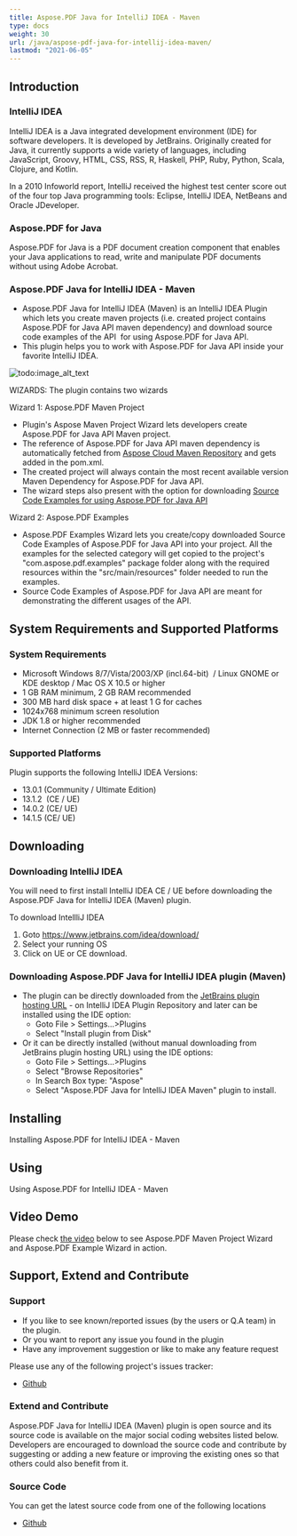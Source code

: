```yaml
---
title: Aspose.PDF Java for IntelliJ IDEA - Maven
type: docs
weight: 30
url: /java/aspose-pdf-java-for-intellij-idea-maven/
lastmod: "2021-06-05"
---
```


## Introduction

### IntelliJ IDEA

IntelliJ IDEA is a Java integrated development environment (IDE) for software developers. It is developed by JetBrains. Originally created for Java, it currently supports a wide variety of languages, including JavaScript, Groovy, HTML, CSS, RSS, R, Haskell, PHP, Ruby, Python, Scala, Clojure, and Kotlin.

In a 2010 Infoworld report, IntelliJ received the highest test center score out of the four top Java programming tools: Eclipse, IntelliJ IDEA, NetBeans and Oracle JDeveloper.

### Aspose.PDF for Java

Aspose.PDF for Java is a PDF document creation component that enables your Java applications to read, write and manipulate PDF documents without using Adobe Acrobat.

### Aspose.PDF Java for IntelliJ IDEA - Maven

- Aspose.PDF Java for IntelliJ IDEA (Maven) is an IntelliJ IDEA Plugin which lets you create maven projects (i.e. created project contains Aspose.PDF for Java API maven dependency) and download source code examples of the API  for using Aspose.PDF for Java API.
- This plugin helps you to work with Aspose.PDF for Java API inside your favorite IntelliJ IDEA.

![todo:image_alt_text](http://i.imgur.com/KWKGljg.png)

WIZARDS:
The plugin contains two wizards

Wizard 1: Aspose.PDF Maven Project

- Plugin's Aspose Maven Project Wizard lets developers create Aspose.PDF for Java API Maven project.
- The reference of Aspose.PDF for Java API maven dependency is automatically fetched from [Aspose Cloud Maven Repository](http://maven.aspose.com/artifactory/webapp/home.html?0) and gets added in the pom.xml.
- The created project will always contain the most recent available version Maven Dependency for Aspose.PDF for Java API.
- The wizard steps also present with the option for downloading [Source Code Examples for using Aspose.PDF for Java API](https://github.com/aspose-pdf/Aspose.PDF-for-Java)

Wizard 2: Aspose.PDF Examples

- Aspose.PDF Examples Wizard lets you create/copy downloaded Source Code Examples of Aspose.PDF for Java API into your project. All the examples for the selected category will get copied to the project's  "com.aspose.pdf.examples" package folder along with the required resources within the "src/main/resources" folder needed to run the examples.
- Source Code Examples of Aspose.PDF for Java API are meant for demonstrating the different usages of the API.

## System Requirements and Supported Platforms

### System Requirements

- Microsoft Windows 8/7/Vista/2003/XP (incl.64-bit)  / Linux GNOME or KDE desktop / Mac OS X 10.5 or higher
- 1 GB RAM minimum, 2 GB RAM recommended
- 300 MB hard disk space + at least 1 G for caches
- 1024x768 minimum screen resolution
- JDK 1.8 or higher recommended
- Internet Connection (2 MB or faster recommended)

### Supported Platforms

Plugin supports the following IntelliJ IDEA Versions:

- 13.0.1 (Community / Ultimate Edition)
- 13.1.2  (CE / UE)
- 14.0.2 (CE/ UE)
- 14.1.5 (CE/ UE)

## Downloading

### Downloading IntelliJ IDEA

You will need to first install IntelliJ IDEA CE / UE before downloading the Aspose.PDF Java for IntelliJ IDEA (Maven) plugin.

To download IntellliJ IDEA

1. Goto <https://www.jetbrains.com/idea/download/>
1. Select your running OS
1. Click on UE or CE download.

### Downloading Aspose.PDF Java for IntelliJ IDEA plugin (Maven)

- The plugin can be directly downloaded from the [JetBrains plugin hosting URL](https://goo.gl/z06gC0) - on IntelliJ IDEA Plugin Repository
  and later can be installed using the IDE option:
  - Goto File > Settings...>Plugins
  - Select "Install plugin from Disk"
- Or it can be directly installed (without manual downloading from JetBrains plugin hosting URL) using the IDE options:
  - Goto File > Settings...>Plugins
  - Select "Browse Repositories"
  - In Search Box type: "Aspose"
  - Select "Aspose.PDF Java for IntelliJ IDEA Maven" plugin to install.

## Installing

Installing Aspose.PDF for IntelliJ IDEA - Maven

## Using

Using Aspose.PDF for IntelliJ IDEA - Maven

## Video Demo

Please check [the video](https://www.youtube.com/watch?v=KoGdZhoWzcI&feature=youtu.be) below to see Aspose.PDF Maven Project Wizard and Aspose.PDF Example Wizard in action.

## Support, Extend and Contribute

### Support

- If you like to see known/reported issues (by the users or Q.A team) in the plugin.
- Or you want to report any issue you found in the plugin
- Have any improvement suggestion or like to make any feature request

Please use any of the following project's issues tracker:

- [Github](https://github.com/aspose-pdf/Aspose.PDF-for-Java/issues)

### Extend and Contribute

Aspose.PDF Java for IntelliJ IDEA (Maven) plugin is open source and its source code is available on the major social coding websites listed below. Developers are encouraged to download the source code and contribute by suggesting or adding a new feature or improving the existing ones so that others could also benefit from it.

### Source Code

You can get the latest source code from one of the following locations

- [Github](https://github.com/aspose-pdf/Aspose.PDF-for-Java/tree/master/Plugins)
